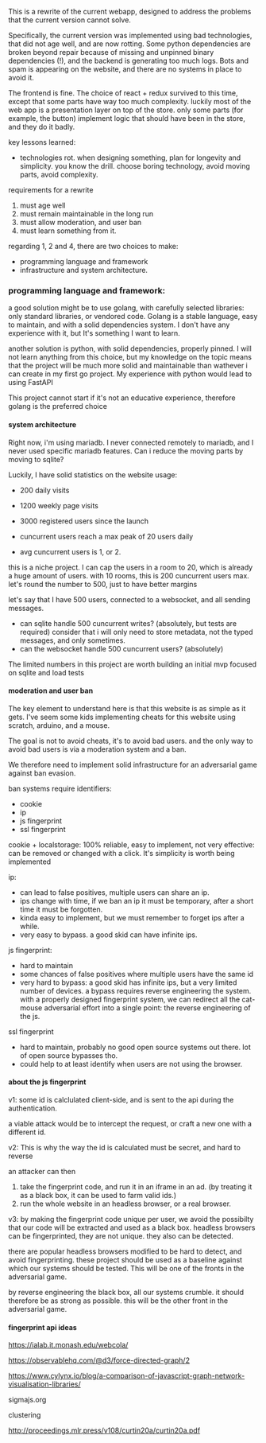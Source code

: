 
This is a rewrite of the current webapp,
designed to address the problems that the current
version cannot solve.

Specifically, the current version was implemented
using bad technologies, that did not age well, and are
now rotting. Some python dependencies are broken beyond repair because of missing and unpinned binary dependencies (!),
and the backend is generating too much logs.
Bots and spam is appearing on the website, and there
are no systems in place to avoid it.

The frontend is fine.
The choice of react + redux survived to this time,
except that some parts have way too much complexity.
luckily most of the web app is a presentation layer on top
of the store. only some parts (for example, the button)
implement logic that should have been in the store, and they
do it badly.


key lessons learned:
- technologies rot. when designing something, plan for longevity
and simplicity. you know the drill. choose boring technology,
avoid moving parts, avoid complexity.

requirements for a rewrite
1. must age well
2. must remain maintainable in the long run
3. must allow moderation, and user ban
4. must learn something from it.

regarding 1, 2 and 4, there are two choices to make:
- programming language and framework
- infrastructure and system architecture.

### programming language and framework:

a good solution might be to use
golang, with carefully selected libraries:
only standard libraries, or vendored code.
Golang is a stable language, easy to maintain, and with a solid
dependencies system.
I don't have any experience with it, but It's something I want to learn.

another solution is python, with solid dependencies, properly
pinned. I will not learn anything from this choice, but my knowledge
on the topic means that the project will be much more solid and
maintainable than wathever i can create in my first go project.
My experience with python would lead to using FastAPI

This project cannot start if it's not an educative experience,
therefore golang is the preferred choice

#### system architecture

Right now, i'm using mariadb. I never connected remotely to mariadb,
and I never used specific mariadb features.
Can i reduce the moving parts by moving to sqlite?

Luckily, I have solid statistics on the website usage:
- 200 daily visits
- 1200 weekly page visits
- 3000 registered users since the launch

- cuncurrent users reach a max peak of 20 users daily
- avg cuncurrent users is 1, or 2.

this is a niche project. I can cap the users in a room
to 20, which is already a huge amount of users.
with 10 rooms, this is 200 cuncurrent users max.
let's round the number to 500, just to have better margins

let's say that I have 500 users,
connected to a websocket, and all sending messages.
- can sqlite handle 500 cuncurrent writes? (absolutely, but tests are required) consider that i will only need to store metadata,
not the typed messages, and only sometimes.
- can the websocket handle 500 cuncurrent users? (absolutely)

The limited numbers in this project are worth building an initial 
mvp focused on sqlite and load tests


#### moderation and user ban

The key element to understand here is that 
this website is as simple as it gets.
I've seem some kids implementing cheats for this website
using scratch, arduino, and a mouse.

The goal is not to avoid cheats, it's to avoid bad users.
and the only way to avoid bad users is via a moderation system
and a ban.

We therefore need to implement solid infrastructure for an adversarial
game against ban evasion.

ban systems require identifiers:

- cookie
- ip
- js fingerprint
- ssl fingerprint

cookie + localstorage:
100% reliable, easy to implement, not very effective:
can be removed or changed with a click. It's simplicity
is worth being implemented

ip:
- can lead to false positives, multiple users can share an ip.
- ips change with time, if we ban an ip it must be temporary,
  after a short time it must be forgotten.
- kinda easy to implement, but we must remember to forget ips after a while.
- very easy to bypass. a good skid can have infinite ips.

js fingerprint:
- hard to maintain
- some chances of false positives where multiple users have the same id
- very hard to bypass: a good skid has infinite ips, but a very
  limited number of devices. a bypass requires reverse engineering the system. with a properly designed fingerprint system,
  we can redirect all the cat-mouse adversarial effort into
  a single point: the reverse engineering of the js.

ssl fingerprint
- hard to maintain, probably no good open source systems out there.
  lot of open source bypasses tho.
- could help to at least identify when users are not using the
  browser.


#### about the js fingerprint

v1:
some id is calclulated client-side, and is sent to the api
during the authentication.

a viable attack would be to intercept the request, or craft a new one
with a different id.

v2:
This is why the way the id is calculated must be secret, and hard to reverse

an attacker can then
1. take the fingerprint code, and run it in an iframe in an ad.
  (by treating it as a black box, it can be used to farm valid ids.)
2. run the whole website in an headless browser, or a real browser.

v3: 
by making the fingerprint code unique per user, we avoid the possibilty that our
code will be extracted and used as a black box.
headless browsers can be fingerprinted, they are not unique. they also can be detected.

there are popular headless browsers modified to be hard to detect, and avoid
fingerprinting. these project should be used as a baseline against which our
systems should be tested. This will be one of the fronts in the adversarial game.

by reverse engineering the black box, all our systems crumble.
it should therefore be as strong as possible. this will be the other front in the 
adversarial game.


#### fingerprint api ideas

https://ialab.it.monash.edu/webcola/

https://observablehq.com/@d3/force-directed-graph/2

https://www.cylynx.io/blog/a-comparison-of-javascript-graph-network-visualisation-libraries/

sigmajs.org

clustering 

http://proceedings.mlr.press/v108/curtin20a/curtin20a.pdf






